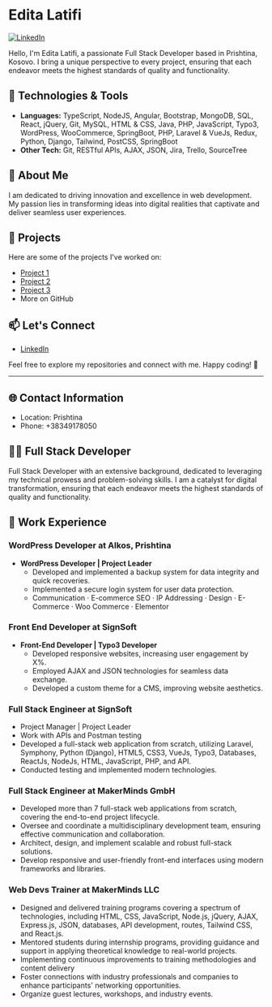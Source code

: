 # Edita Latifi
[![LinkedIn](https://img.shields.io/badge/LinkedIn-Connect-blue)]([https://www.linkedin.com/in/edita-latifi-145073158/](https://www.linkedin.com/in/edita-latifi/))

Hello, I'm Edita Latifi, a passionate Full Stack Developer based in Prishtina, Kosovo. I bring a unique perspective to every project, ensuring that each endeavor meets the highest standards of quality and functionality.

## 🚀 Technologies & Tools
- **Languages:** TypeScript, NodeJS, Angular, Bootstrap, MongoDB, SQL, React, jQuery, Git, MySQL, HTML & CSS, Java, PHP, JavaScript, Typo3, WordPress, WooCommerce, SpringBoot, PHP, Laravel & VueJs, Redux, Python, Django, Tailwind, PostCSS, SpringBoot
- **Other Tech:** Git, RESTful APIs, AJAX, JSON, Jira, Trello, SourceTree

## 🌱 About Me
I am dedicated to driving innovation and excellence in web development. My passion lies in transforming ideas into digital realities that captivate and deliver seamless user experiences.

## 🚀 Projects
Here are some of the projects I've worked on:

- [Project 1]([link-to-project1](https://github.com/EditaLatifi/EmployeeManagementJson))
- [Project 2]([link-to-project2](https://github.com/EditaLatifi/RestaurantPointExpres))
- [Project 3](l[ink-to-project3](https://github.com/EditaLatifi/PythonReferenceApp))
- More on GitHub

## 📫 Let's Connect
- [LinkedIn](https://www.linkedin.com/in/edita-latifi/)

Feel free to explore my repositories and connect with me. Happy coding! 🚀

---

## 🌐 Contact Information
- Location: Prishtina
- Phone: +38349178050

## 👩‍💻 Full Stack Developer
Full Stack Developer with an extensive background, dedicated to leveraging my technical prowess and problem-solving skills. I am a catalyst for digital transformation, ensuring that each endeavor meets the highest standards of quality and functionality.


## 🚀 Work Experience
### WordPress Developer at Alkos, Prishtina
- **WordPress Developer | Project Leader**
  - Developed and implemented a backup system for data integrity and quick recoveries.
  - Implemented a secure login system for user data protection.
  - Communication · E-commerce SEO · IP Addressing · Design · E-Commerce · Woo Commerce · Elementor

### Front End Developer at SignSoft
- **Front-End Developer | Typo3 Developer**
  - Developed responsive websites, increasing user engagement by X%.
  - Employed AJAX and JSON technologies for seamless data exchange.
  - Developed a custom theme for a CMS, improving website aesthetics.

### Full Stack Engineer at SignSoft
- Project Manager | Project Leader
- Work with APIs and Postman testing
- Developed a full-stack web application from scratch, utilizing Laravel, Symphony, Python (Django), HTML5, CSS3, VueJs, Typo3, Databases, ReactJs, NodeJs, HTML, JavaScript, PHP, and API.
- Conducted testing and implemented modern technologies.

### Full Stack Engineer at MakerMinds GmbH
- Developed more than 7 full-stack web applications from scratch, covering the end-to-end project lifecycle.
- Oversee and coordinate a multidisciplinary development team, ensuring effective communication and collaboration.
- Architect, design, and implement scalable and robust full-stack solutions.
- Develop responsive and user-friendly front-end interfaces using modern frameworks and libraries.

### Web Devs Trainer at MakerMinds LLC
- Designed and delivered training programs covering a spectrum of technologies, including HTML, CSS, JavaScript, Node.js, jQuery, AJAX, Express.js, JSON, databases, API development, routes, Tailwind CSS, and React.js.
- Mentored students during internship programs, providing guidance and support in applying theoretical knowledge to real-world projects.
- Implementing continuous improvements to training methodologies and content delivery
- Foster connections with industry professionals and companies to enhance participants' networking opportunities.
- Organize guest lectures, workshops, and industry events.
